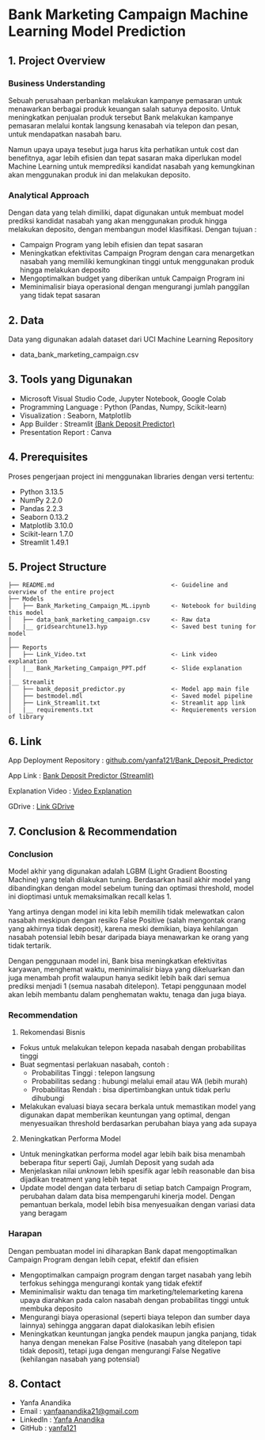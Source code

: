 # Bank Marketing Campaign Machine Learning Model Prediction


## **1. Project Overview**

### **Business Understanding**
Sebuah perusahaan perbankan melakukan kampanye pemasaran untuk menawarkan berbagai produk keuangan salah satunya deposito. 
Untuk meningkatkan penjualan produk tersebut Bank melakukan kampanye pemasaran melalui kontak langsung kenasabah via telepon dan pesan, untuk mendapatkan nasabah baru.

Namun upaya upaya tesebut juga harus kita perhatikan untuk cost dan benefitnya, agar lebih efisien dan tepat sasaran maka diperlukan model Machine Learning
untuk memprediksi kandidat nasabah yang kemungkinan akan menggunakan produk ini dan melakukan deposito.

### **Analytical Approach**
Dengan data yang telah dimiliki, dapat digunakan untuk membuat model prediksi kandidat nasabah yang akan menggunakan produk hingga melakukan deposito, dengan membangun model klasifikasi. Dengan tujuan :
- Campaign Program yang lebih efisien dan tepat sasaran
- Meningkatkan efektivitas Campaign Program dengan cara menargetkan nasabah yang memiliki kemungkinan tinggi untuk menggunakan produk hingga melakukan deposito
- Mengoptimalkan budget yang diberikan untuk Campaign Program ini
- Meminimalisir biaya operasional dengan mengurangi jumlah panggilan yang tidak tepat sasaran


## **2. Data**
Data yang digunakan adalah dataset dari UCI Machine Learning Repository
- data_bank_marketing_campaign.csv


## **3. Tools yang Digunakan**
- Microsoft Visual Studio Code, Jupyter Notebook, Google Colab
- Programming Language : Python (Pandas, Numpy, Scikit-learn)
- Visualization        : Seaborn, Matplotlib
- App Builder          : Streamlit [(Bank Deposit Predictor)](https://bankdepositpredictorapp-yanfa121.streamlit.app/)
- Presentation Report  : Canva


## **4. Prerequisites**
Proses pengerjaan project ini menggunakan libraries dengan versi tertentu:
- Python 3.13.5
- NumPy 2.2.0
- Pandas 2.2.3
- Seaborn 0.13.2
- Matplotlib 3.10.0
- Scikit-learn 1.7.0
- Streamlit 1.49.1


## **5. Project Structure**
```
├── README.md                                 <- Guideline and overview of the entire project
├── Models
│   ├── Bank_Marketing_Campaign_ML.ipynb      <- Notebook for building this model
│   ├── data_bank_marketing_campaign.csv      <- Raw data
│   |__ gridsearchtune13.hyp                  <- Saved best tuning for model
│
├── Reports
│   ├── Link_Video.txt                        <- Link video explanation
│   |__ Bank_Marketing_Campaign_PPT.pdf       <- Slide explanation
│
|__ Streamlit
│   ├── bank_deposit_predictor.py             <- Model app main file
│   ├── bestmodel.mdl                         <- Saved model pipeline
│   ├── Link_Streamlit.txt                    <- Streamlit app link
│   |__ requirements.txt                      <- Requierements version of library
```


## **6. Link**
App Deployment Repository : [github.com/yanfa121/Bank_Deposit_Predictor](https://github.com/yanfa121/Bank_Deposit_Predictor_Streamlit_App)

App Link : [Bank Deposit Predictor (Streamlit)](https://bankdepositpredictorapp-yanfa121.streamlit.app/)

Explanation Video : [Video Explanation]()

GDrive : [Link GDrive]()


## **7. Conclusion & Recommendation**
### **Conclusion**
Model akhir yang digunakan adalah LGBM (Light Gradient Boosting Machine) yang telah dilakukan tuning. Berdasarkan hasil akhir model yang dibandingkan dengan model sebelum tuning dan optimasi threshold, model ini dioptimasi untuk memaksimalkan recall kelas 1.

Yang artinya dengan model ini kita lebih memilih tidak melewatkan calon nasabah meskipun dengan resiko False Positive (salah mengontak orang yang akhirnya tidak deposit), karena meski demikian, biaya kehilangan nasabah potensial lebih besar daripada biaya menawarkan ke orang yang tidak tertarik.

Dengan penggunaan model ini, Bank bisa meningkatkan efektivitas karyawan, menghemat waktu, meminimalisir biaya yang dikeluarkan dan juga menambah profit walaupun hanya sedikit lebih baik dari semua prediksi menjadi 1 (semua nasabah ditelepon). Tetapi penggunaan model akan lebih membantu dalam penghematan waktu, tenaga dan juga biaya.

### **Recommendation**
1. Rekomendasi Bisnis
- Fokus untuk melakukan telepon kepada nasabah dengan probabilitas tinggi
- Buat segmentasi perlakuan nasabah, contoh :
    - Probabilitas Tinggi : telepon langsung
    - Probabilitas sedang : hubungi melalui email atau WA (lebih murah)
    - Probabilitas Rendah : bisa dipertimbangkan untuk tidak perlu dihubungi
- Melakukan evaluasi biaya secara berkala untuk memastikan model yang digunakan dapat memberikan keuntungan yang optimal, dengan menyesuaikan threshold berdasarkan perubahan biaya yang ada supaya  

2. Meningkatkan Performa Model
- Untuk meningkatkan performa model agar lebih baik bisa menambah beberapa fitur seperti Gaji, Jumlah Deposit yang sudah ada
- Menjelaskan nilai *unknown* lebih spesifik agar lebih reasonable dan bisa dijadikan treatment yang lebih tepat
- Update model dengan data terbaru di setiap batch Campaign Program, perubahan dalam data bisa mempengaruhi kinerja model. Dengan pemantuan berkala, model lebih bisa menyesuaikan dengan variasi data yang beragam

### **Harapan**
Dengan pembuatan model ini diharapkan Bank dapat mengoptimalkan Campaign Program dengan lebih cepat, efektif dan efisien
- Mengoptimalkan campaign program dengan target nasabah yang lebih terfokus sehingga mengurangi kontak yang tidak efektif
- Meminimalisir waktu dan tenaga tim marketing/telemarketing karena upaya diarahkan pada calon nasabah dengan probabilitas tinggi untuk membuka deposito
- Mengurangi biaya operasional (seperti biaya telepon dan sumber daya lainnya) sehingga anggaran dapat dialokasikan lebih efisien
- Meningkatkan keuntungan jangka pendek maupun jangka panjang, tidak hanya dengan menekan False Positive (nasabah yang ditelepon tapi tidak deposit), tetapi juga dengan mengurangi False Negative (kehilangan nasabah yang potensial)


## **8. Contact**
- Yanfa Anandika
- Email : yanfaanandika21@gmail.com
- LinkedIn : [Yanfa Anandika](https://www.linkedin.com/in/yanfa-anandika-a663bb170/)
- GitHub : [yanfa121](https://github.com/yanfa121)
